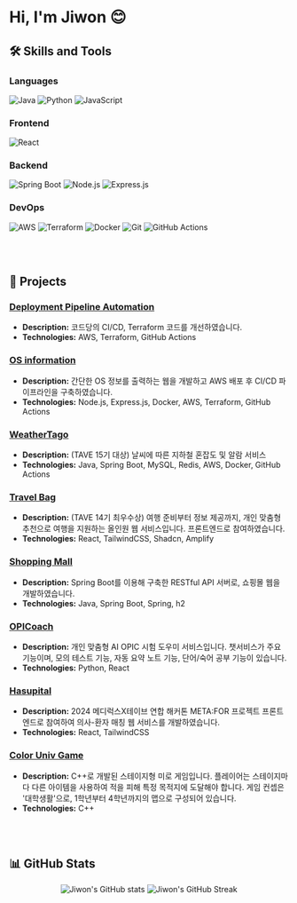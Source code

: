 # Hi, I'm Jiwon 😊

## 🛠 Skills and Tools

### Languages
![Java](https://img.shields.io/badge/Java-007396?style=flat-square&logo=Java&logoColor=white)
![Python](https://img.shields.io/badge/Python-3776AB?style=flat-square&logo=Python&logoColor=white)
![JavaScript](https://img.shields.io/badge/JavaScript-F7DF1E?style=flat-square&logo=JavaScript&logoColor=black)

### Frontend
![React](https://img.shields.io/badge/React-61DAFB?style=flat-square&logo=React&logoColor=black)

### Backend
![Spring Boot](https://img.shields.io/badge/Spring_Boot-6DB33F?style=flat-square&logo=SpringBoot&logoColor=white)
![Node.js](https://img.shields.io/badge/Node.js-339933?style=flat-square&logo=Node.js&logoColor=white)
![Express.js](https://img.shields.io/badge/Express.js-000000?style=flat-square&logo=Express&logoColor=white)

### DevOps
![AWS](https://img.shields.io/badge/AWS-232F3E?style=flat-square&logo=Amazon%20AWS&logoColor=white)
![Terraform](https://img.shields.io/badge/Terraform-623CE4?style=flat-square&logo=Terraform&logoColor=white)
![Docker](https://img.shields.io/badge/Docker-2496ED?style=flat-square&logo=Docker&logoColor=white)
![Git](https://img.shields.io/badge/Git-F05032?style=flat-square&logo=Git&logoColor=white)
![GitHub Actions](https://img.shields.io/badge/GitHub%20Actions-2088FF?style=flat-square&logo=GitHub%20Actions&logoColor=white)

<br>
<br>

## 🚀 Projects
### [Deployment Pipeline Automation](https://github.com/skkuding/codedang)
- **Description:** 코드당의 CI/CD, Terraform 코드를 개선하였습니다. 
- **Technologies:** AWS, Terraform, GitHub Actions
  
### [OS information](https://github.com/jiwonly/Infra)
- **Description:** 간단한 OS 정보를 출력하는 웹을 개발하고 AWS 배포 후 CI/CD 파이프라인을 구축하였습니다. 
- **Technologies:** Node.js, Express.js, Docker, AWS, Terraform, GitHub Actions

### [WeatherTago](https://github.com/WeatherTago/backend)
- **Description:** (TAVE 15기 대상) 날씨에 따른 지하철 혼잡도 및 알람 서비스
- **Technologies:** Java, Spring Boot, MySQL, Redis, AWS, Docker, GitHub Actions

### [Travel Bag](https://github.com/M7-TAVE)
- **Description:** (TAVE 14기 최우수상) 여행 준비부터 정보 제공까지, 개인 맞춤형 추천으로 여행을 지원하는 올인원 웹 서비스입니다. 프론트엔드로 참여하였습니다.
- **Technologies:** React, TailwindCSS, Shadcn, Amplify

### [Shopping Mall](https://github.com/jiwonly/jpashop)
- **Description:** Spring Boot를 이용해 구축한 RESTful API 서버로, 쇼핑몰 웹을 개발하였습니다.
- **Technologies:** Java, Spring Boot, Spring, h2

### [OPICoach](https://github.com/OPICoach/OPICoach)
- **Description:** 개인 맞춤형 AI OPIC 시험 도우미 서비스입니다. 챗서비스가 주요 기능이며, 모의 테스트 기능, 자동 요약 노트 기능, 단어/숙어 공부 기능이 있습니다.
- **Technologies:** Python, React

### [Hasupital](https://github.com/MediluxXTaveHACK-TEAM3/HausPital-Frontend)
- **Description:** 2024 메디럭스X테이브 연합 해커톤 META:FOR 프로젝트 프론트엔드로 참여하여 의사-환자 매칭 웹 서비스를 개발하였습니다.
- **Technologies:** React, TailwindCSS

### [Color Univ Game](https://github.com/jiwonly/ColorUniv)
- **Description:** C++로 개발된 스테이지형 미로 게임입니다. 플레이어는 스테이지마다 다른 아이템을 사용하여 적을 피해 특정 목적지에 도달해야 합니다. 게임 컨셉은 '대학생활'으로, 1학년부터 4학년까지의 맵으로 구성되어 있습니다.
- **Technologies:** C++

<br>
<br>

## 📊 GitHub Stats
<div align="center"> <img src="https://github-readme-stats.vercel.app/api?username=jiwonly&show_icons=true&theme=default" alt="Jiwon's GitHub stats" /> <img src="https://github-readme-streak-stats.herokuapp.com/?user=jiwonly&theme=default" alt="Jiwon's GitHub Streak" />
